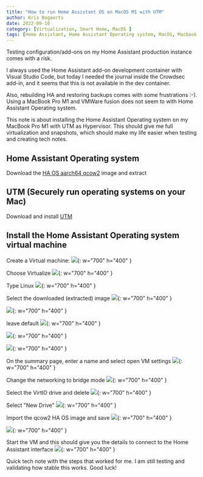 ```yaml
---
title: "How to run Home Assistant OS on MacOS M1 with UTM"
author: Kris Bogaerts
date: 2022-09-10
category: [Virtualization, Smart Home, MacOS ]
tags: [Home Assistant, Home Assistant Operating system, MacOS, Macbook Pro M1, arm64, UTM]
---
```


Testing configuration/add-ons on my Home Assistant production instance comes with a risk. 

I always used the Home Assistant add-on development container with Visual Studio Code, but today I needed the journal inside the Crowdsec add-in, and it seems that this is not available in the dev container. 

Also, rebuilding HA and restoring backups comes with some frustrations :-). Using a MacBook Pro M1 and VMWare fusion does not seem to with Home Assistant Operating system. 

This note is about installing the Home Assistant Operating system on my MacBook Pro M1 with UTM as Hypervisor. This should give me full virtualization and snapshots, which should make my life easier when testing and creating tech notes.

## Home Assistant Operating system

Download the [HA OS aarch64 qcow2](https://github.com/home-assistant/operating-system/releases/download/9.0.rc2/haos_generic-aarch64-9.0.rc2.qcow2.xz) image and extract

## UTM (Securely run operating systems on your Mac) 
Download and install [UTM ](https://mac.getutm.app/)


## Install the Home Assistant Operating system virtual machine

Create a Virtual machine:
![](/assets/img/2022-09-10-21-16-31.png){: w="700" h="400" }

Choose Virtualize
![](/assets/img/2022-09-10-21-17-37.png){: w="700" h="400" }

Type Linux
![](/assets/img/2022-09-10-21-32-55.png){: w="700" h="400" }

Select the downloaded (extracted) image
![](/assets/img/2022-09-10-21-22-29.png){: w="700" h="400" }

![](/assets/img/2022-09-10-21-22-58.png){: w="700" h="400" }

leave default
![](/assets/img/2022-09-10-21-23-23.png){: w="700" h="400" }

![](/assets/img/2022-09-10-21-23-42.png){: w="700" h="400" }

![](/assets/img/2022-09-10-21-24-02.png){: w="700" h="400" }

On the summary page, enter a name and select open VM settings
![](/assets/img/2022-09-10-21-24-47.png){: w="700" h="400" }

Change the networking to bridge mode
![](/assets/img/2022-09-10-21-25-18.png){: w="700" h="400" }

Select the VirtIO drive and delete
![](/assets/img/2022-09-10-21-25-53.png){: w="700" h="400" }

Select "New Drive"
![](/assets/img/2022-09-10-21-26-20.png){: w="700" h="400" }

Import the qcow2 HA OS image and save
![](/assets/img/2022-09-10-21-26-46.png){: w="700" h="400" }

![](/assets/img/2022-09-10-21-29-08.png){: w="700" h="400" }

Start the VM and this should give you the details to connect to the Home Assistant interface
![](/assets/img/2022-09-10-21-30-25.png){: w="700" h="400" }

Quick tech note with the steps that worked for me. I am still testing and validating how stable this works. Good luck!